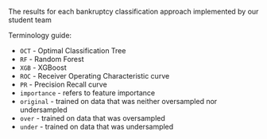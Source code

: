 The results for each bankruptcy classification approach implemented by our student team

Terminology guide:
* `OCT` - Optimal Classification Tree
* `RF` - Random Forest
* `XGB` - XGBoost
* `ROC` - Receiver Operating Characteristic curve
* `PR` - Precision Recall curve
* `importance` - refers to feature importance
* `original` - trained on data that was neither oversampled nor undersampled
* `over` - trained on data that was oversampled
* `under` - trained on data that was undersampled
